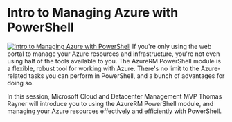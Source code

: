 # Intro to Managing Azure with PowerShell

[![Intro to Managing Azure with PowerShell](https://i4.ytimg.com/vi/_Du4wbl-9VQ/hqdefault.jpg "Intro to Managing Azure with PowerShell")](https://www.youtube.com/watch?v=_Du4wbl-9VQ)
If you're only using the web portal to manage your Azure resources and infrastructure, you're not even using half of the tools available to you. The AzureRM PowerShell module is a flexible, robust tool for working with Azure. There's no limit to the Azure-related tasks you can perform in PowerShell, and a bunch of advantages for doing so.

In this session, Microsoft Cloud and Datacenter Management MVP Thomas Rayner will introduce you to using the AzureRM PowerShell module, and managing your Azure resources effectively and efficiently with PowerShell.


